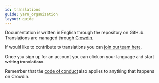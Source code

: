 ```yaml
---
id: translations
guide: yarn_organization
layout: guide
---
```


Documentation is written in English through the repository on GitHub.
Translations are managed through [Crowdin](https://crowdin.com/).

If would like to contribute to translations you can
[join our team here](http://i18n.yarnpkg.com/project/yarn/invite).

Once you sign up for an account you can click on your language and start
writing translations.

Remember that the [code of conduct]({{url_base}}/org/code-of-conduct) also
applies to anything that happens on Crowdin.
